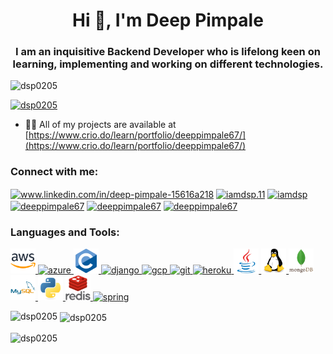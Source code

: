 <h1 align="center">Hi 👋, I'm Deep Pimpale</h1>
<h3 align="center">I am an inquisitive Backend Developer who is lifelong keen on learning, implementing and working on different technologies.</h3>

<p align="left"> <img src="https://komarev.com/ghpvc/?username=dsp0205&label=Profile%20views&color=0e75b6&style=flat" alt="dsp0205" /> </p>

<p align="left"> <a href="https://github.com/ryo-ma/github-profile-trophy"><img src="https://github-profile-trophy.vercel.app/?username=dsp0205" alt="dsp0205" /></a> </p>

- 👨‍💻 All of my projects are available at [https://www.crio.do/learn/portfolio/deeppimpale67/](https://www.crio.do/learn/portfolio/deeppimpale67/)

<h3 align="left">Connect with me:</h3>
<p align="left">
<a href="https://linkedin.com/in/www.linkedin.com/in/deep-pimpale-15616a218" target="blank"><img align="center" src="https://raw.githubusercontent.com/rahuldkjain/github-profile-readme-generator/master/src/images/icons/Social/linked-in-alt.svg" alt="www.linkedin.com/in/deep-pimpale-15616a218" height="30" width="40" /></a>
<a href="https://instagram.com/iamdsp.11" target="blank"><img align="center" src="https://raw.githubusercontent.com/rahuldkjain/github-profile-readme-generator/master/src/images/icons/Social/instagram.svg" alt="iamdsp.11" height="30" width="40" /></a>
<a href="https://www.codechef.com/users/iamdsp" target="blank"><img align="center" src="https://cdn.jsdelivr.net/npm/simple-icons@3.1.0/icons/codechef.svg" alt="iamdsp" height="30" width="40" /></a>
<a href="https://www.hackerrank.com/deeppimpale67" target="blank"><img align="center" src="https://raw.githubusercontent.com/rahuldkjain/github-profile-readme-generator/master/src/images/icons/Social/hackerrank.svg" alt="deeppimpale67" height="30" width="40" /></a>
<a href="https://www.leetcode.com/deeppimpale67" target="blank"><img align="center" src="https://raw.githubusercontent.com/rahuldkjain/github-profile-readme-generator/master/src/images/icons/Social/leet-code.svg" alt="deeppimpale67" height="30" width="40" /></a>
<a href="https://auth.geeksforgeeks.org/user/deeppimpale67" target="blank"><img align="center" src="https://raw.githubusercontent.com/rahuldkjain/github-profile-readme-generator/master/src/images/icons/Social/geeks-for-geeks.svg" alt="deeppimpale67" height="30" width="40" /></a>
</p>

<h3 align="left">Languages and Tools:</h3>
<p align="left"> <a href="https://aws.amazon.com" target="_blank" rel="noreferrer"> <img src="https://raw.githubusercontent.com/devicons/devicon/master/icons/amazonwebservices/amazonwebservices-original-wordmark.svg" alt="aws" width="40" height="40"/> </a> <a href="https://azure.microsoft.com/en-in/" target="_blank" rel="noreferrer"> <img src="https://www.vectorlogo.zone/logos/microsoft_azure/microsoft_azure-icon.svg" alt="azure" width="40" height="40"/> </a> <a href="https://www.cprogramming.com/" target="_blank" rel="noreferrer"> <img src="https://raw.githubusercontent.com/devicons/devicon/master/icons/c/c-original.svg" alt="c" width="40" height="40"/> </a> <a href="https://www.djangoproject.com/" target="_blank" rel="noreferrer"> <img src="https://cdn.worldvectorlogo.com/logos/django.svg" alt="django" width="40" height="40"/> </a> <a href="https://cloud.google.com" target="_blank" rel="noreferrer"> <img src="https://www.vectorlogo.zone/logos/google_cloud/google_cloud-icon.svg" alt="gcp" width="40" height="40"/> </a> <a href="https://git-scm.com/" target="_blank" rel="noreferrer"> <img src="https://www.vectorlogo.zone/logos/git-scm/git-scm-icon.svg" alt="git" width="40" height="40"/> </a> <a href="https://heroku.com" target="_blank" rel="noreferrer"> <img src="https://www.vectorlogo.zone/logos/heroku/heroku-icon.svg" alt="heroku" width="40" height="40"/> </a> <a href="https://www.java.com" target="_blank" rel="noreferrer"> <img src="https://raw.githubusercontent.com/devicons/devicon/master/icons/java/java-original.svg" alt="java" width="40" height="40"/> </a> <a href="https://www.linux.org/" target="_blank" rel="noreferrer"> <img src="https://raw.githubusercontent.com/devicons/devicon/master/icons/linux/linux-original.svg" alt="linux" width="40" height="40"/> </a> <a href="https://www.mongodb.com/" target="_blank" rel="noreferrer"> <img src="https://raw.githubusercontent.com/devicons/devicon/master/icons/mongodb/mongodb-original-wordmark.svg" alt="mongodb" width="40" height="40"/> </a> <a href="https://www.mysql.com/" target="_blank" rel="noreferrer"> <img src="https://raw.githubusercontent.com/devicons/devicon/master/icons/mysql/mysql-original-wordmark.svg" alt="mysql" width="40" height="40"/> </a> <a href="https://www.python.org" target="_blank" rel="noreferrer"> <img src="https://raw.githubusercontent.com/devicons/devicon/master/icons/python/python-original.svg" alt="python" width="40" height="40"/> </a> <a href="https://redis.io" target="_blank" rel="noreferrer"> <img src="https://raw.githubusercontent.com/devicons/devicon/master/icons/redis/redis-original-wordmark.svg" alt="redis" width="40" height="40"/> </a> <a href="https://spring.io/" target="_blank" rel="noreferrer"> <img src="https://www.vectorlogo.zone/logos/springio/springio-icon.svg" alt="spring" width="40" height="40"/> </a> </p>

<p><img align="left" src="https://github-readme-stats.vercel.app/api/top-langs?username=dsp0205&show_icons=true&locale=en&layout=compact" alt="dsp0205" /></p>

<p>&nbsp;<img align="center" src="https://github-readme-stats.vercel.app/api?username=dsp0205&show_icons=true&locale=en" alt="dsp0205" /></p>

<p><img align="center" src="https://github-readme-streak-stats.herokuapp.com/?user=dsp0205&" alt="dsp0205" /></p>
